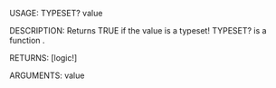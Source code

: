 USAGE:
     TYPESET? value 

DESCRIPTION:
     Returns TRUE if the value is a typeset!
     TYPESET? is a function .

RETURNS: [logic!]

ARGUMENTS:
    value

